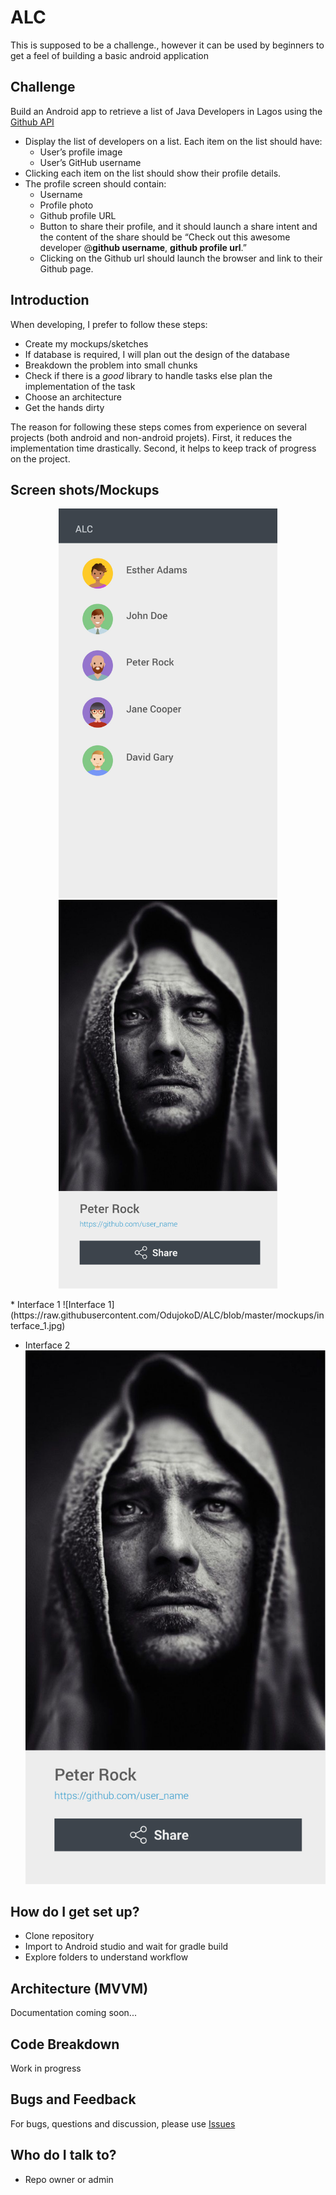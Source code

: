 # ALC #

This is supposed to be a challenge., however it can be used by beginners to get a feel of building a basic android application

## Challenge

Build an Android app to retrieve a list of Java Developers in Lagos using the [Github API](https://developer.github.com/v3/search/#search-users)
* Display the list of developers on a list. Each item on the list should have:
	* User’s profile image
	* User’s GitHub username
* Clicking each item on the list should show their profile details.
* The profile screen should contain:
	* Username
	* Profile photo
	* Github profile URL
	* Button to share their profile, and it should launch a share intent and the content of the share should be “Check out this awesome developer @**github username**, **github profile url**.”
	* Clicking on the Github url should launch the browser and link to their Github page.


## Introduction

When developing, I prefer to follow these steps:
* Create my mockups/sketches
* If database is required, I will plan out the design of the database
* Breakdown the problem into small chunks
* Check if there is a *good* library to handle tasks else plan the implementation of the task
* Choose an architecture
* Get the hands dirty

The reason for following these steps comes from experience on several projects (both android and non-android projets). First, it reduces the implementation time drastically. Second, it helps to keep track of progress on the project.


## Screen shots/Mockups
<p align="center">
  <img src="https://github.com/OdujokoD/ALC/blob/master/mockups/interface_1.jpg" width="350"/>
  <img src="https://github.com/OdujokoD/ALC/blob/master/mockups/interface_2.jpg" width="350"/>
</p>
* Interface 1
![Interface 1](https://raw.githubusercontent.com/OdujokoD/ALC/blob/master/mockups/interface_1.jpg)

* Interface 2
![Interface 2](https://github.com/OdujokoD/ALC/blob/master/mockups/interface_2.jpg)

## How do I get set up?

* Clone repository
* Import to Android studio and wait for gradle build
* Explore folders to understand workflow

## Architecture (MVVM)
Documentation coming soon...

## Code Breakdown

Work in progress

## Bugs and Feedback
For bugs, questions and discussion, please use [Issues](https://github.com/OdujokoD/ALC/issues)

## Who do I talk to?

* Repo owner or admin
